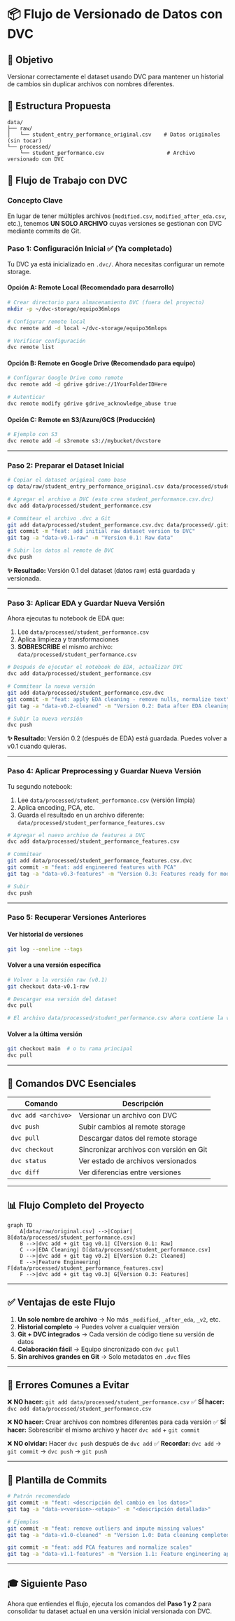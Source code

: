 # 📦 Flujo de Versionado de Datos con DVC

## 🎯 Objetivo
Versionar correctamente el dataset usando DVC para mantener un historial de cambios sin duplicar archivos con nombres diferentes.

## 📁 Estructura Propuesta

```
data/
├── raw/
│   └── student_entry_performance_original.csv    # Datos originales (sin tocar)
└── processed/
    └── student_performance.csv                    # Archivo versionado con DVC
```

## 🔄 Flujo de Trabajo con DVC

### **Concepto Clave**
En lugar de tener múltiples archivos (`modified.csv`, `modified_after_eda.csv`, etc.), tenemos **UN SOLO ARCHIVO** cuyas versiones se gestionan con DVC mediante commits de Git.

### **Paso 1: Configuración Inicial** ✅ (Ya completado)

Tu DVC ya está inicializado en `.dvc/`. Ahora necesitas configurar un remote storage.

#### Opción A: Remote Local (Recomendado para desarrollo)
```bash
# Crear directorio para almacenamiento DVC (fuera del proyecto)
mkdir -p ~/dvc-storage/equipo36mlops

# Configurar remote local
dvc remote add -d local ~/dvc-storage/equipo36mlops

# Verificar configuración
dvc remote list
```

#### Opción B: Remote en Google Drive (Recomendado para equipo)
```bash
# Configurar Google Drive como remote
dvc remote add -d gdrive gdrive://1YourFolderIDHere

# Autenticar
dvc remote modify gdrive gdrive_acknowledge_abuse true
```

#### Opción C: Remote en S3/Azure/GCS (Producción)
```bash
# Ejemplo con S3
dvc remote add -d s3remote s3://mybucket/dvcstore
```

---

### **Paso 2: Preparar el Dataset Inicial**

```bash
# Copiar el dataset original como base
cp data/raw/student_entry_performance_original.csv data/processed/student_performance.csv

# Agregar el archivo a DVC (esto crea student_performance.csv.dvc)
dvc add data/processed/student_performance.csv

# Commitear el archivo .dvc a Git
git add data/processed/student_performance.csv.dvc data/processed/.gitignore
git commit -m "feat: add initial raw dataset version to DVC"
git tag -a "data-v0.1-raw" -m "Version 0.1: Raw data"

# Subir los datos al remote de DVC
dvc push
```

**✨ Resultado:** Versión 0.1 del dataset (datos raw) está guardada y versionada.

---

### **Paso 3: Aplicar EDA y Guardar Nueva Versión**

Ahora ejecutas tu notebook de EDA que:
1. Lee `data/processed/student_performance.csv`
2. Aplica limpieza y transformaciones
3. **SOBRESCRIBE** el mismo archivo: `data/processed/student_performance.csv`

```bash
# Después de ejecutar el notebook de EDA, actualizar DVC
dvc add data/processed/student_performance.csv

# Commitear la nueva versión
git add data/processed/student_performance.csv.dvc
git commit -m "feat: apply EDA cleaning - remove nulls, normalize text"
git tag -a "data-v0.2-cleaned" -m "Version 0.2: Data after EDA cleaning"

# Subir la nueva versión
dvc push
```

**✨ Resultado:** Versión 0.2 (después de EDA) está guardada. Puedes volver a v0.1 cuando quieras.

---

### **Paso 4: Aplicar Preprocessing y Guardar Nueva Versión**

Tu segundo notebook:
1. Lee `data/processed/student_performance.csv` (versión limpia)
2. Aplica encoding, PCA, etc.
3. Guarda el resultado en un archivo diferente: `data/processed/student_performance_features.csv`

```bash
# Agregar el nuevo archivo de features a DVC
dvc add data/processed/student_performance_features.csv

# Commitear
git add data/processed/student_performance_features.csv.dvc
git commit -m "feat: add engineered features with PCA"
git tag -a "data-v0.3-features" -m "Version 0.3: Features ready for modeling"

# Subir
dvc push
```

---

### **Paso 5: Recuperar Versiones Anteriores**

#### Ver historial de versiones
```bash
git log --oneline --tags
```

#### Volver a una versión específica
```bash
# Volver a la versión raw (v0.1)
git checkout data-v0.1-raw

# Descargar esa versión del dataset
dvc pull

# El archivo data/processed/student_performance.csv ahora contiene la versión raw
```

#### Volver a la última versión
```bash
git checkout main  # o tu rama principal
dvc pull
```

---

## 🔨 Comandos DVC Esenciales

| Comando | Descripción |
|---------|-------------|
| `dvc add <archivo>` | Versionar un archivo con DVC |
| `dvc push` | Subir cambios al remote storage |
| `dvc pull` | Descargar datos del remote storage |
| `dvc checkout` | Sincronizar archivos con versión en Git |
| `dvc status` | Ver estado de archivos versionados |
| `dvc diff` | Ver diferencias entre versiones |

---

## 📊 Flujo Completo del Proyecto

```mermaid
graph TD
    A[data/raw/original.csv] -->|Copiar| B[data/processed/student_performance.csv]
    B -->|dvc add + git tag v0.1| C[Version 0.1: Raw]
    C -->|EDA Cleaning| D[data/processed/student_performance.csv]
    D -->|dvc add + git tag v0.2| E[Version 0.2: Cleaned]
    E -->|Feature Engineering| F[data/processed/student_performance_features.csv]
    F -->|dvc add + git tag v0.3| G[Version 0.3: Features]
```

---

## ✅ Ventajas de este Flujo

1. **Un solo nombre de archivo** → No más `_modified`, `_after_eda`, `_v2`, etc.
2. **Historial completo** → Puedes volver a cualquier versión
3. **Git + DVC integrados** → Cada versión de código tiene su versión de datos
4. **Colaboración fácil** → Equipo sincronizado con `dvc pull`
5. **Sin archivos grandes en Git** → Solo metadatos en `.dvc` files

---

## 🚨 Errores Comunes a Evitar

❌ **NO hacer:** `git add data/processed/student_performance.csv`
✅ **SÍ hacer:** `dvc add data/processed/student_performance.csv`

❌ **NO hacer:** Crear archivos con nombres diferentes para cada versión
✅ **SÍ hacer:** Sobrescribir el mismo archivo y hacer `dvc add` + `git commit`

❌ **NO olvidar:** Hacer `dvc push` después de `dvc add`
✅ **Recordar:** `dvc add` → `git commit` → `dvc push` → `git push`

---

## 📝 Plantilla de Commits

```bash
# Patrón recomendado
git commit -m "feat: <descripción del cambio en los datos>"
git tag -a "data-v<version>-<etapa>" -m "<descripción detallada>"

# Ejemplos
git commit -m "feat: remove outliers and impute missing values"
git tag -a "data-v1.0-cleaned" -m "Version 1.0: Data cleaning completed"

git commit -m "feat: add PCA features and normalize scales"
git tag -a "data-v1.1-features" -m "Version 1.1: Feature engineering applied"
```

---

## 🎓 Siguiente Paso

Ahora que entiendes el flujo, ejecuta los comandos del **Paso 1 y 2** para consolidar tu dataset actual en una versión inicial versionada con DVC.

